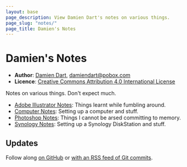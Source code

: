 ```yaml
---
layout: base
page_description: View Damien Dart's notes on various things.
page_slug: "notes/"
page_title: Damien's Notes
---
```



Damien's Notes
==============

  - **Author**: [Damien Dart][1], <damiendart@pobox.com>
  - **Licence**: [Creative Commons Attribution 4.0 International License][2]

[1]: <https://www.robotinaponcho.net/>
[2]: <http://creativecommons.org/licenses/by/4.0/>

Notes on various things. Don't expect much.

  - [Adobe Illustrator Notes][3]: Things learnt while fumbling around.
  - [Computer Notes][4]: Setting up a computer and stuff.
  - [Photoshop Notes][5]: Things I cannot be arsed committing to memory.
  - [Synology Notes][6]: Setting up a Synology DiskStation and stuff.

[3]: <https://www.robotinaponcho.net/notes/illustrator>
[4]: <https://www.robotinaponcho.net/notes/computer>
[5]: <https://www.robotinaponcho.net/notes/photoshop>
[6]: <https://www.robotinaponcho.net/notes/synology>

## Updates

Follow along [on GitHub][7] or [with an RSS feed of Git commits][8].

[7]: <https://github.com/damiendart/notes>
[8]: <https://www.robotinaponcho.net/git/?p=notes.git;a=rss>
